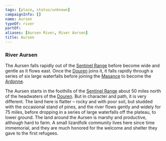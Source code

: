 ```yaml
---
tags: [place, status/unknown]
campaignInfo: []
name: Aursen
typeOf: river
partOf:
aliases: [Aursen River, River Aursen]
title: Aursen
---
```

### River Aursen
The Aursen falls rapidly out of the [Sentinel Range](<../../sentinel-range/sentinel-range.md>) before become wide and gentle as it flows east. Once the [Douren](<./douren.md>) joins it, it falls rapidly through a series of six large waterfalls before joining the [Masance](<./masance.md>) to become the [Ardonne](<./ardonne.md>).

The Aursen starts in the foothills of the [Sentinel Range](<../../sentinel-range/sentinel-range.md>) about 50 miles north of the headwaters of the [Douren](<./douren.md>). But in character and path, it is very different. The land here is flatter – rocky and with poor soil, but studded with the occasional stand of pines, and the river flows gently and widely for 75 miles, before dropping in a series of large waterfalls off the plateau, to lower ground. The land around the Aursen is marshy and productive, although hard to farm. A small lizardfolk community lives here since time immemorial, and they are much honored for the welcome and shelter they gave to the first refugees.